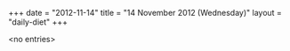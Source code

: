 +++
date = "2012-11-14"
title = "14 November 2012 (Wednesday)"
layout = "daily-diet"
+++

<p>&lt;no entries&gt;</p>